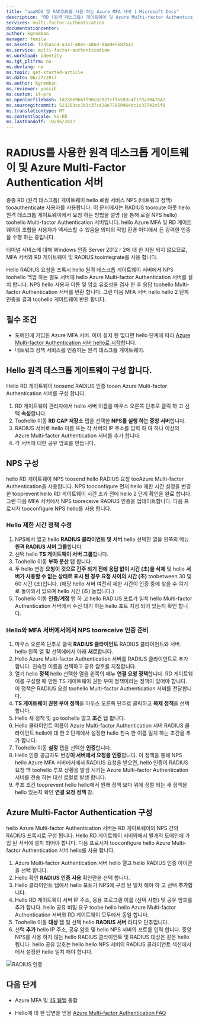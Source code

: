 ```yaml
---
title: "aaaRDG 및 RADIUS를 사용 하는 Azure MFA 서버 | Microsoft Docs"
description: "RD (원격 데스크톱) 게이트웨이 및 Azure Multi-factor Authentication 서버 RADIUS를 사용 하 여를 배포 하는 데 도움이 되는 hello Azure multi-factor authentication 페이지입니다."
services: multi-factor-authentication
documentationcenter: 
author: kgremban
manager: femila
ms.assetid: f2354ac4-a3a7-48e5-a86d-84a9e5682b42
ms.service: multi-factor-authentication
ms.workload: identity
ms.tgt_pltfrm: na
ms.devlang: na
ms.topic: get-started-article
ms.date: 06/27/2017
ms.author: kgremban
ms.reviewer: yossib
ms.custom: it-pro
ms.openlocfilehash: fd280e9b6ff90c82927cffe593c4f1fda7047842
ms.sourcegitcommit: 523283cc1b3c37c428e77850964dc1c33742c5f0
ms.translationtype: MT
ms.contentlocale: ko-KR
ms.lasthandoff: 10/06/2017
---
```

# <a name="remote-desktop-gateway-and-azure-multi-factor-authentication-server-using-radius"></a>RADIUS를 사용한 원격 데스크톱 게이트웨이 및 Azure Multi-Factor Authentication 서버
종종 RD (원격 데스크톱) 게이트웨이 hello 로컬 서비스 NPS (네트워크 정책) tooauthenticate 사용자를 사용합니다. 이 문서에서는 RADIUS tooroute 아웃 hello 원격 데스크톱 게이트웨이에서 요청 하는 방법을 설명 (을 통해 로컬 NPS hello) toohello Multi-factor Authentication 서버입니다. hello Azure MFA 및 RD 게이트웨이의 조합을 사용자가 액세스할 수 있음을 의미의 작업 환경 어디에서 든 강력한 인증을 수행 하는 중입니다. 

터미널 서비스에 대해 Windows 인증 Server 2012 r 2에 대 한 지원 되지 않으므로, MFA 서버와 RD 게이트웨이 및 RADIUS toointegrate를 사용 합니다. 

Hello RADIUS 요청을 프록시 hello 원격 데스크톱 게이트웨이 서버에서 NPS toohello 백업 하는 별도 서버에 hello Azure Multi-factor Authentication 서버를 설치 합니다. NPS hello 사용자 이름 및 암호 유효성을 검사 한 후 응답 toohello Multi-factor Authentication 서버를 반환 합니다. 그런 다음 MFA 서버 hello hello 2 단계 인증을 결과 toohello 게이트웨이 반환 합니다.

## <a name="prerequisites"></a>필수 조건

- 도메인에 가입된 Azure MFA 서버. 이미 설치 된 없다면 hello 단계에 따라 [Azure Multi-factor Authentication 서버 hello로 시작](multi-factor-authentication-get-started-server.md)합니다.
- 네트워크 정책 서비스를 인증하는 원격 데스크톱 게이트웨이.

## <a name="configure-hello-remote-desktop-gateway"></a>Hello 원격 데스크톱 게이트웨이 구성 합니다.
Hello RD 게이트웨이 toosend RADIUS 인증 tooan Azure Multi-factor Authentication 서버를 구성 합니다. 

1. RD 게이트웨이 관리자에서 hello 서버 이름을 마우스 오른쪽 단추로 클릭 하 고 선택 **속성**합니다.
2. Toohello 이동 **RD CAP 저장소** 탭을 선택한 **NPS를 실행 하는 중앙 서버**합니다. 
3. RADIUS 서버로 hello 이름 또는 각 서버의 IP 주소를 입력 하 여 하나 이상의 Azure Multi-factor Authentication 서버를 추가 합니다. 
4. 각 서버에 대한 공유 암호를 만듭니다.

## <a name="configure-nps"></a>NPS 구성
hello RD 게이트웨이 NPS toosend hello RADIUS 요청 tooAzure Multi-factor Authentication을 사용합니다. NPS tooconfigure 먼저 hello 제한 시간 설정을 변경한 tooprevent hello RD 게이트웨이 시간 초과 전에 hello 2 단계 확인을 완료 합니다. 그런 다음 MFA 서버에서 NPS tooreceive RADIUS 인증을 업데이트합니다. 다음 프로시저 tooconfigure NPS hello를 사용 합니다.

### <a name="modify-hello-timeout-policy"></a>Hello 제한 시간 정책 수정

1. NPS에서 열고 hello **RADIUS 클라이언트 및 서버** hello 선택한 열을 왼쪽의 메뉴 **원격 RADIUS 서버 그룹**합니다. 
2. 선택 hello **TS 게이트웨이 서버 그룹**합니다. 
3. Toohello 이동 **부하 분산** 탭 합니다. 
4. 두 hello 변경 **요청이 것으로 간주 되기 전에 응답 없이 시간 (초)을 삭제** 및 hello **서버가 사용할 수 없는 상태로 표시 된 경우 요청 사이의 시간 (초)** toobetween 30 및 60 시간 (초)입니다. (해당 hello 서버 여전히 제한 시간이 인증 중에 찾을 수 여기로 돌아와서 있으며 hello 시간 (초) 늘립니다.)
5. Toohello 이동 **인증/계정** 탭 하 고 hello RADIUS 포트가 일치 hello Multi-factor Authentication 서버에서 수신 대기 하는 hello 포트 지정 되어 있는지 확인 합니다.

### <a name="prepare-nps-tooreceive-authentications-from-hello-mfa-server"></a>Hello와 MFA 서버에서에서 NPS tooreceive 인증 준비

1. 마우스 오른쪽 단추로 클릭 **RADIUS 클라이언트** RADIUS 클라이언트와 서버 hello 왼쪽 열 및 선택에에서 아래 **새로**합니다.
2. Hello Azure Multi-factor Authentication 서버를 RADIUS 클라이언트로 추가 합니다. 친숙한 이름을 선택하고 공유 암호를 지정합니다.
3. 열기 hello **정책** hello 선택한 열을 왼쪽의 메뉴 **연결 요청 정책**합니다. RD 게이트웨이를 구성할 때 만든 TS 게이트웨이 권한 부여 정책이라는 정책이 있어야 합니다. 이 정책은 RADIUS 요청 toohello Multi-factor Authentication 서버를 전달합니다.
4. **TS 게이트웨이 권한 부여 정책**을 마우스 오른쪽 단추로 클릭하고 **복제 정책**을 선택합니다. 
5. Hello 새 정책 및 go toohello 열고 **조건** 탭 합니다.
6. Hello 클라이언트 이름이 Azure Multi-factor Authentication 서버 RADIUS 클라이언트 hello에 대 한 2 단계에서 설정한 hello 친숙 한 이름 일치 하는 조건을 추가 합니다. 
7. Toohello 이동 **설정** 탭을 선택한 **인증**합니다.
8. Hello 인증 공급자도 변경**이 서버에서 요청을 인증**합니다. 이 정책을 통해 NPS hello Azure MFA 서버에서에서 RADIUS 요청을 받으면, hello 인증이 RADIUS 요청 백 toohello 루프 상황을 발생 시키는 Azure Multi-factor Authentication 서버를 전송 하는 대신 로컬로 발생 합니다. 
9. 루프 조건 tooprevent hello hello에서 원래 정책 보다 위에 정렬 되는 새 정책을 hello 있는지 확인 **연결 요청 정책** 창.

## <a name="configure-azure-multi-factor-authentication"></a>Azure Multi-Factor Authentication 구성

hello Azure Multi-factor Authentication 서버는 RD 게이트웨이와 NPS 간의 RADIUS 프록시로 구성 됩니다.  Hello RD 게이트웨이 서버와에서 별개의 도메인에 가입 된 서버에 설치 되어야 합니다. 다음 프로시저 tooconfigure hello Azure Multi-factor Authentication 서버 hello를 사용 합니다.

1. Azure Multi-factor Authentication 서버 hello 열고 hello RADIUS 인증 아이콘을 선택 합니다. 
2. Hello 확인 **RADIUS 인증 사용** 확인란을 선택 합니다.
3. Hello 클라이언트 탭에서 hello 포트가 NPS에 구성 된 일치 해야 하 고 선택 **추가**합니다.
4. Hello RD 게이트웨이 서버 IP 주소, 응용 프로그램 이름 (선택 사항) 및 공유 암호를 추가 합니다. hello 공유 비밀 요구 toobe hello hello Azure Multi-factor Authentication 서버와 RD 게이트웨이 모두에서 동일 합니다.
3. Toohello 이동 **대상** 탭 및 선택 hello **RADIUS 서버** 라디오 단추입니다.
4. 선택 **추가** hello IP 주소, 공유 암호 및 hello NPS 서버의 포트를 입력 합니다. 중앙 NPS를 사용 하지 않는 hello RADIUS 클라이언트 및 RADIUS 대상은 같은 hello 됩니다. hello 공유 암호는 hello hello NPS 서버의 RADIUS 클라이언트 섹션에서에서 설정한 hello 일치 해야 합니다.

![RADIUS 인증](./media/multi-factor-authentication-get-started-server-rdg/radius.png)

## <a name="next-steps"></a>다음 단계

- Azure MFA 및 [IIS 웹앱](multi-factor-authentication-get-started-server-iis.md) 통합

- Hello에 대 한 답변을 얻을 [Azure Multi-factor Authentication FAQ](multi-factor-authentication-faq.md)
